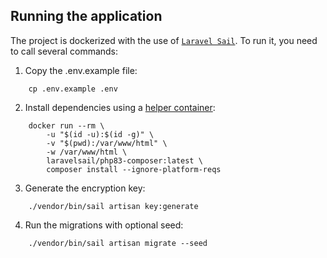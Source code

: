 ## Running the application

The project is dockerized with the use of [`Laravel Sail`](https://laravel.com/docs/11.x/sail). To run it, you need to call several commands:

1. Copy the .env.example file:

```
    cp .env.example .env
```

2. Install dependencies using a [helper container](https://laravel.com/docs/11.x/sail#installing-composer-dependencies-for-existing-projects):

```
    docker run --rm \
        -u "$(id -u):$(id -g)" \
        -v "$(pwd):/var/www/html" \
        -w /var/www/html \
        laravelsail/php83-composer:latest \
        composer install --ignore-platform-reqs
```

3. Generate the encryption key:

```
    ./vendor/bin/sail artisan key:generate
```

4. Run the migrations with optional seed:

```
    ./vendor/bin/sail artisan migrate --seed
```
